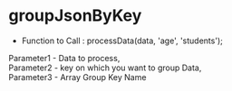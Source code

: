 # groupJsonByKey

* Function to Call : processData(data, 'age', 'students');


Parameter1 - Data to process,      
Parameter2 - key on which you want to group Data,               
Parameter3 - Array Group Key Name 
